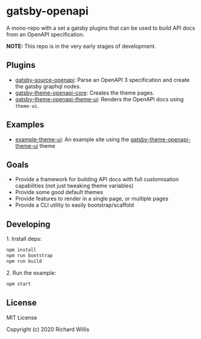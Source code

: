 # gatsby-openapi

A mono-repo with a set a gatsby plugins that can be used to build API docs from an OpenAPI specification.

__NOTE:__ This repo is in the very early stages of development.

## Plugins

- [gatsby-source-openapi](./packages/gatsby-source-openapi): Parse an OpenAPI 3 specification and create the gatsby graphql nodes.
- [gatsby-theme-openapi-core](./packages/gatsby-theme-openapi-core): Creates the theme pages.
- [gatsby-theme-openapi-theme-ui](./packages/gatsby-theme-openapi-theme-ui): Renders the OpenAPI docs using `theme-ui`.

## Examples

- [example-theme-ui](./packages.example-theme-ui): An example site using the [gatsby-theme-openapi-theme-ui]('./packages/gatsby-theme-openapi-theme-ui) theme

## Goals

- Provide a framework for building API docs with full customisation capabilities (not just tweaking theme variables)
- Provide some good default themes
- Provide features to render in a single page, or multiple pages
- Provide a CLI utility to easily bootstrap/scaffold

## Developing

1\. Install deps:

```sh
npm install
npm run bootstrap
npm run build
```

2\. Run the example:

```sh
npm start
```

## License

MIT License

Copyright (c) 2020 Richard Willis